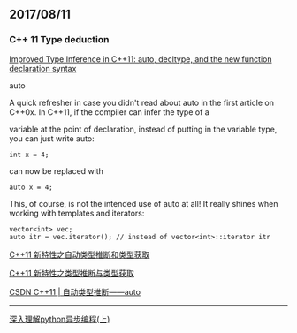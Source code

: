 ## 2017/08/11

### C++ 11 Type deduction

[Improved Type Inference in C++11: auto, decltype, and the new function declaration syntax](http://www.cprogramming.com/c++11/c++11-auto-decltype-return-value-after-function.html)

auto

A quick refresher in case you didn't read about auto in the first article on C++0x. In C++11, if the compiler can infer the type of a 

variable at the point of declaration, instead of putting in the variable type, you can just write auto: 

```
int x = 4;
```

can now be replaced with 

```
auto x = 4;
```

This, of course, is not the intended use of auto at all! It really shines when working with templates and iterators: 

```
vector<int> vec;
auto itr = vec.iterator(); // instead of vector<int>::iterator itr
```

[C++11 新特性之自动类型推断和类型获取](http://blog.csdn.net/kaitiren/article/details/22302767)

[C++11 新特性之类型推断与类型获取](http://blog.jobbole.com/104559/)

[CSDN C++11 | 自动类型推断——auto](http://blog.csdn.net/foruok/article/details/51580765)

--------------------------------

[深入理解python异步编程(上)](http://python.jobbole.com/88291/)

